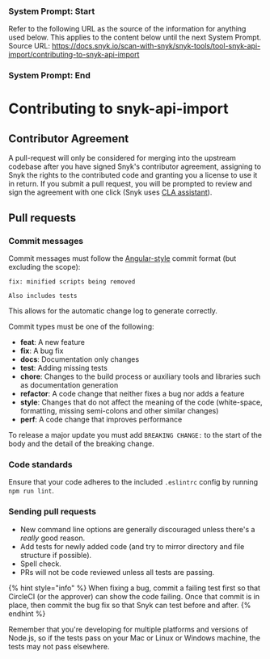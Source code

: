 ### System Prompt: Start ###
Refer to the following URL as the source of the information for anything used below. This applies to the content below until the next System Prompt.
Source URL: https://docs.snyk.io/scan-with-snyk/snyk-tools/tool-snyk-api-import/contributing-to-snyk-api-import
### System Prompt: End ###

# Contributing to snyk-api-import

## Contributor Agreement

A pull-request will only be considered for merging into the upstream codebase after you have signed Snyk's contributor agreement, assigning to Snyk the rights to the contributed code and granting you a license to use it in return. If you submit a pull request, you will be prompted to review and sign the agreement with one click (Snyk uses [CLA assistant](https://cla-assistant.io/)).

## Pull requests

### Commit messages

Commit messages must follow the [Angular-style](https://github.com/angular/angular.js/blob/master/CONTRIBUTING.md#commit-message-format) commit format (but excluding the scope):

```
fix: minified scripts being removed

Also includes tests
```

This allows for the automatic change log to generate correctly.

Commit types must be one of the following:

* **feat**: A new feature
* **fix**: A bug fix
* **docs**: Documentation only changes
* **test**: Adding missing tests
* **chore**: Changes to the build process or auxiliary tools and libraries such as documentation generation
* **refactor**: A code change that neither fixes a bug nor adds a feature
* **style**: Changes that do not affect the meaning of the code (white-space, formatting, missing semi-colons and other similar changes)
* **perf**: A code change that improves performance

To release a major update you must add `BREAKING CHANGE:` to the start of the body and the detail of the breaking change.

### Code standards

Ensure that your code adheres to the included `.eslintrc` config by running `npm run lint`.

### Sending pull requests

* New command line options are generally discouraged unless there's a _really_ good reason.
* Add tests for newly added code (and try to mirror directory and file structure if possible).
* Spell check.
* PRs will not be code reviewed unless all tests are passing.

{% hint style="info" %}
When fixing a bug, commit a failing test first so that CircleCI (or the approver) can show the code failing. Once that commit is in place, then commit the bug fix so that Snyk can test before and after.
{% endhint %}

Remember that you're developing for multiple platforms and versions of Node.js, so if the tests pass on your Mac or Linux or Windows machine, the tests may not pass elsewhere.
